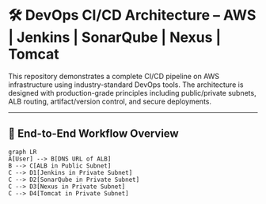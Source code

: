 # 🛠️ DevOps CI/CD Architecture – AWS | Jenkins | SonarQube | Nexus | Tomcat

This repository demonstrates a complete CI/CD pipeline on AWS infrastructure using industry-standard DevOps tools. The architecture is designed with production-grade principles including public/private subnets, ALB routing, artifact/version control, and secure deployments.

---

## 📌 End-to-End Workflow Overview

```mermaid
graph LR
A[User] --> B[DNS URL of ALB]
B --> C[ALB in Public Subnet]
C --> D1[Jenkins in Private Subnet]
C --> D2[SonarQube in Private Subnet]
C --> D3[Nexus in Private Subnet]
C --> D4[Tomcat in Private Subnet]





